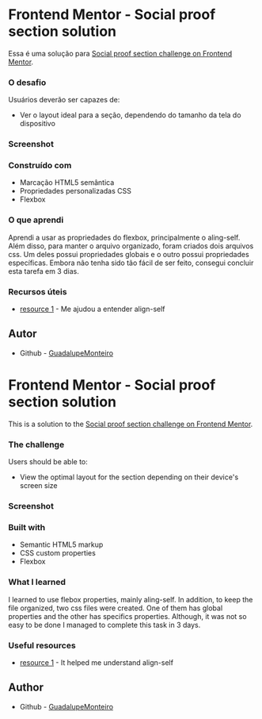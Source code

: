 # Frontend Mentor - Social proof section solution

Essa é uma solução para [Social proof section challenge on Frontend Mentor](https://www.frontendmentor.io/challenges/social-proof-section-6e0qTv_bA).

### O desafio

Usuários deverão ser capazes de:

- Ver o layout ideal para a seção, dependendo do tamanho da tela do dispositivo

### Screenshot

### Construído com

- Marcação HTML5 semântica
- Propriedades personalizadas CSS
- Flexbox

### O que aprendi

Aprendi a usar as propriedades do flexbox, principalmente o aling-self. Além disso, para manter o arquivo organizado, foram criados dois arquivos css. Um deles possui propriedades globais e o outro possui propriedades específicas. Embora não tenha sido tão fácil de ser feito, consegui concluir esta tarefa em 3 dias.

### Recursos úteis

- [resource 1](https://www.youtube.com/watch?v=LbY_y-CKlBA&t=194s) - Me ajudou a entender align-self

## Autor

- Github - [GuadalupeMonteiro](https://github.com/GuadalupeMonteiro)



# Frontend Mentor - Social proof section solution

This is a solution to the [Social proof section challenge on Frontend Mentor](https://www.frontendmentor.io/challenges/social-proof-section-6e0qTv_bA).

### The challenge

Users should be able to:

- View the optimal layout for the section depending on their device's screen size

### Screenshot

### Built with

- Semantic HTML5 markup
- CSS custom properties
- Flexbox

### What I learned

 I learned to use flebox properties, mainly aling-self. In addition, to keep the file organized, two css files were created. One of them has global properties and the other has specifics properties. Although, it was not so easy to be done I managed to complete this task in 3 days.

### Useful resources

- [resource 1](https://www.youtube.com/watch?v=LbY_y-CKlBA&t=194s) - It helped me understand align-self

## Author

- Github - [GuadalupeMonteiro](https://github.com/GuadalupeMonteiro)

